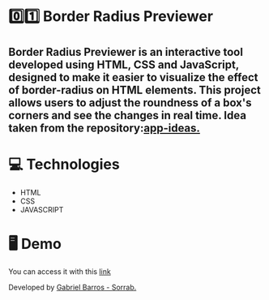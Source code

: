 # 0️⃣1️⃣ Border Radius Previewer
## Border Radius Previewer is an interactive tool developed using HTML, CSS and JavaScript, designed to make it easier to visualize the effect of border-radius on HTML elements. This project allows users to adjust the roundness of a box's corners and see the changes in real time. Idea taken from the repository:<a href="https://github.com/florinpop17/app-ideas?tab=readme-ov-file">app-ideas.</a>

# 💻 Technologies

* HTML
* CSS
* JAVASCRIPT

# 🖥 Demo


You can access it with this <a href="https://borderradiuspreviewer-gabrielbarros.vercel.app/">link</a>

Developed by <a href="https://github.com/gabrieldebarross">Gabriel Barros - Sorrab.</a>
